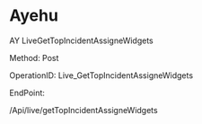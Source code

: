 #     Ayehu


AY LiveGetTopIncidentAssigneWidgets

Method: Post

OperationID: Live_GetTopIncidentAssigneWidgets

EndPoint:

/Api/live/getTopIncidentAssigneWidgets

